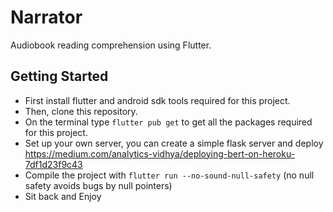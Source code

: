 # Narrator

Audiobook reading comprehension using Flutter. 

## Getting Started
- First install flutter and android sdk tools required for this project.
- Then, clone this repository.
- On the terminal type `flutter pub get` to get all the packages required for this project.
- Set up your own server, you can create a simple flask server and deploy https://medium.com/analytics-vidhya/deploying-bert-on-heroku-7df1d23f9c43
- Compile the project with `flutter run --no-sound-null-safety` (no null safety avoids bugs by null pointers)
- Sit back and Enjoy


